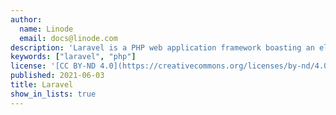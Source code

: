 ```yaml
---
author:
  name: Linode
  email: docs@linode.com
description: 'Laravel is a PHP web application framework boasting an elegant and expressive syntax which you can use to easily spin up a new website on a Linode.'
keywords: ["laravel", "php"]
license: '[CC BY-ND 4.0](https://creativecommons.org/licenses/by-nd/4.0)'
published: 2021-06-03
title: Laravel
show_in_lists: true
---
```


